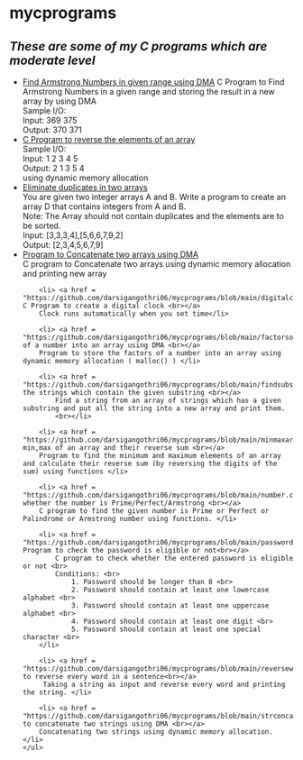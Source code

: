 # mycprograms
<h2><i>These are some of my C programs which are moderate level</i></h2>
	<ul>
		<li> <a href = "https://github.com/darsigangothri06/mycprograms/blob/main/armstrange.c">Find Armstrong Numbers in given range using DMA</a>
			C Program to Find Armstrong Numbers in a given range and storing the result in a new array by using DMA <br>
			Sample I/O: <br>
				Input:  369  375 <br>
				Output: 370 371 <br>
		</li>
		<li> <a href = "https://github.com/darsigangothri06/mycprograms/blob/main/arrayrever.c">C Program to reverse the elements of an array <br> </a>
			Sample I/O: <br>
				Input: 1 2 3 4 5 <br>
				Output:  2 1 3 5 4<br>
				using dynamic memory allocation</li> 
		<li> <a href = "https://github.com/darsigangothri06/mycprograms/blob/main/arraysortdup_new.c">Eliminate duplicates in two arrays<br></a> You are given two integer arrays A and B. Write a program to create an array D that contains integers from A and B. <br>
		Note: The Array should not contain duplicates and the elements are to be sorted. <br>
		Input:  [3,3,3,4],[5,6,6,7,9,2]<br>
		Output: [2,3,4,5,6,7,9]<br> </li>
		<li> <a href = "https://github.com/darsigangothri06/mycprograms/blob/main/arrconcatenate.c"> Program to Concatenate two arrays using DMA <br></a>
		C program to Concatenate two arrays using dynamic memory allocation and printing new array <br></li>

		<li> <a href = "https://github.com/darsigangothri06/mycprograms/blob/main/digitalclock.c"> C Program to create a digital clock <br></a>
		Clock runs automatically when you set time</li>

		<li> <a href = "https://github.com/darsigangothri06/mycprograms/blob/main/factorsofnum.c">Factors of a number into an array using DMA <br></a>
		Program to store the factors of a number into an array using dynamic memory allocation ( malloc() ) </li>

		<li> <a href = "https://github.com/darsigangothri06/mycprograms/blob/main/findsubstring.c">Find the strings which contain the given substring <br></a>
			Find a string from an array of strings which has a given substring and put all the string into a new array and print them. 
			<br></li>

		<li> <a href = "https://github.com/darsigangothri06/mycprograms/blob/main/minmaxarray.c">Find min,max of an array and their reverse sum <br></a>
		Program to find the minimum and maximum elements of an array and calculate their reverse sum (by reversing the digits of the sum) using functions </li>

		<li> <a href = "https://github.com/darsigangothri06/mycprograms/blob/main/number.c">Find whether the number is Prime/Perfect/Armstrong <br></a>
		C program to find the given number is Prime or Perfect or Palindrome or Armstrong number using functions. </li>

		<li> <a href = "https://github.com/darsigangothri06/mycprograms/blob/main/password.c"> Program to check the password is eligible or not<br></a>
			C program to check whether the entered password is eligible or not <br>
			Conditions: <br>
				1. Password should be longer than 8 <br>
				2. Password should contain at least one lowercase alphabet <br>
				3. Password should contain at least one uppercase alphabet <br>
				4. Password should contain at least one digit <br>
				5. Password should contain at least one special character <br>
		</li>

		<li> <a href = "https://github.com/darsigangothri06/mycprograms/blob/main/reversewords.c">Program to reverse every word in a sentence<br></a>
		 Taking a string as input and reverse every word and printing the string. </li>

		<li> <a href = "https://github.com/darsigangothri06/mycprograms/blob/main/strconcatenate.c">Program to concatenate two strings using DMA <br></a>
		Concatenating two strings using dynamic memory allocation. </li>
	</ul>

